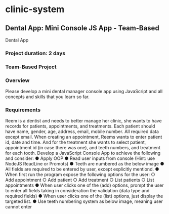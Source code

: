 # clinic-system
## Dental App: Mini Console JS App - Team-Based
Dental App

### Project duration: 2 days
### Team-Based Project

### Overview
Please develop a mini dental manager console app using JavaScript and all concepts
and skills that you learn so far.

### Requirements
Reem is a dentist and needs to better manage her clinic, she wants to have records for
patients, appointments, and treatments. Each patient should have name, gender, age,
address, email, mobile number. All required data except email. When creating an
appointment, Reems wants to enter patient id, date and time. And for the treatment she
wants to select patient, appointment id (in case there was one), and teeth numbers, and
treatment for each tooth.
Develop a JavaScript Console App to achieve the following and consider:
● Apply OOP
● Read user inputs from console (Hint: use NodeJS ReadLine or Promots)
● Teeth are numbered as the below image
● All fields are required to be entered by user, except explicitly mentiond.
● When first run the program expose the following options for the user:
○ Add appointment
○ Add patient
○ Add treatment
○ List patients
○ List appointments
● When user clicks one of the (add) options, prompt the user to enter all fields
taking in consideration the validation (data type and required fields)
● When user clicks one of the (list) options, just display the targeted list.
● Use teeth numbering system as below image, meaning user cannot enter
